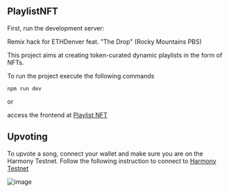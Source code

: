 
## PlaylistNFT

First, run the development server:


Remix hack for ETHDenver feat. "The Drop" (Rocky Mountains PBS)

This project aims at creating token-curated dynamic playlists in the form of NFTs.


To run the project execute the following commands

```
npm run dev 

```

or 


access the frontend at  [Playlist NFT](https://musicnft.netlify.app/)



## Upvoting 

To upvote a song, connect your wallet and make sure you are on the Harmony Testnet.
Follow the following instruction to connect to [Harmony Testnet](https://docs.harmony.one/home/network/wallets/browser-extensions-wallets/metamask-wallet/adding-harmony)

![image](https://user-images.githubusercontent.com/16264300/158748437-c4f56329-c1b3-4179-9916-52f433ee6f44.png)



